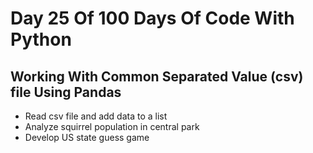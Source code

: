 # Day 25 Of 100 Days Of Code With Python

## Working With Common Separated Value (csv) file Using Pandas

- Read csv file and add data to a list
- Analyze squirrel population in central park
- Develop US state guess game

